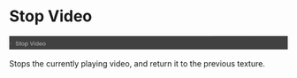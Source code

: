 
# Stop Video
![StopVideo](img/StopVideo.jpg)

Stops the currently playing video, and return it to the previous texture.
